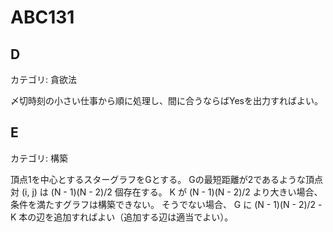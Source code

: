 # ABC131

## D
カテゴリ: 貪欲法

〆切時刻の小さい仕事から順に処理し、間に合うならばYesを出力すればよい。

## E
カテゴリ: 構築

頂点1を中心とするスターグラフをGとする。
Gの最短距離が2であるような頂点対 (i, j) は (N - 1)(N - 2)/2 個存在する。
K が (N - 1)(N - 2)/2 より大きい場合、条件を満たすグラフは構築できない。
そうでない場合、 G に (N - 1)(N - 2)/2 - K 本の辺を追加すればよい（追加する辺は適当でよい）。
